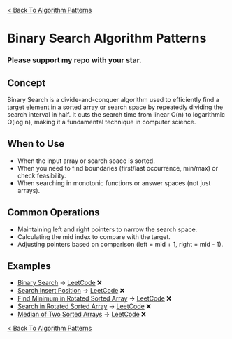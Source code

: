 [< Back To Algorithm Patterns](../../)

# Binary Search Algorithm Patterns
### Please support my repo with your star.

## Concept
Binary Search is a divide-and-conquer algorithm used to efficiently find a target element in a sorted array or search space by repeatedly dividing the search interval in half. It cuts the search time from linear O(n) to logarithmic O(log n), making it a fundamental technique in computer science.

## When to Use
- When the input array or search space is sorted.
- When you need to find boundaries (first/last occurrence, min/max) or check feasibility.
- When searching in monotonic functions or answer spaces (not just arrays).

## Common Operations
- Maintaining left and right pointers to narrow the search space.
- Calculating the mid index to compare with the target.
- Adjusting pointers based on comparison (left = mid + 1, right = mid - 1).

## Examples
- [Binary Search]() → [LeetCode](https://leetcode.com/problems/binary-search) ❌
- [Search Insert Position]() → [LeetCode](https://leetcode.com/problems/search-insert-position) ❌
- [Find Minimum in Rotated Sorted Array]() → [LeetCode](https://leetcode.com/problems/find-minimum-in-rotated-sorted-array) ❌
- [Search in Rotated Sorted Array]() → [LeetCode](https://leetcode.com/problems/search-in-rotated-sorted-array) ❌
- [Median of Two Sorted Arrays]() → [LeetCode](https://leetcode.com/problems/median-of-two-sorted-arrays) ❌

[< Back To Algorithm Patterns](../../)
